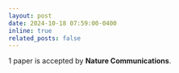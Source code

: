 ```yaml
---
layout: post
date: 2024-10-18 07:59:00-0400
inline: true
related_posts: false
---
```


1 paper is accepted by **Nature Communications**.
